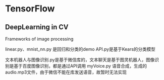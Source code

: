 # TensorFlow
## DeepLearning in CV
Frameworks of image processing

linear.py、mnist_nn.py 是回归和分类的demo
API.py是基于Kears的分类模型

文本机器人与图像识别.py是基于微信库的，文本聊天是基于图灵机器人，图像识别是基于百度图像识别，都是通过API调用
myVoice.py 语音合成，生成的audio.mp3文件，由于微信不能在库发送语音，故暂时无法实现
